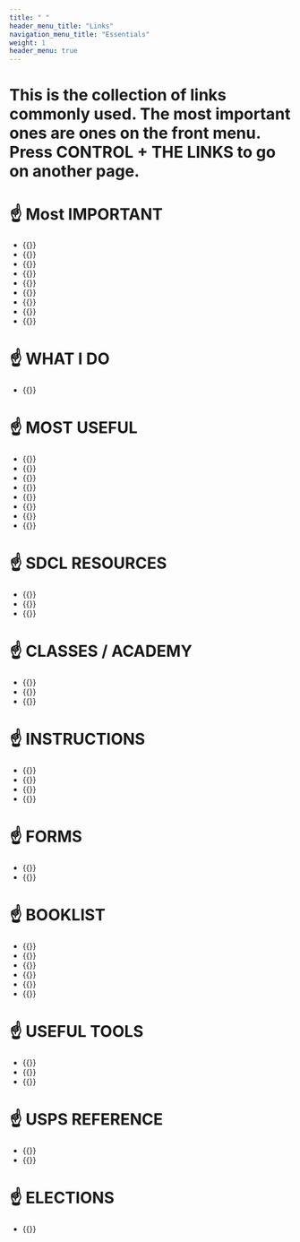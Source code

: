```yaml
---
title: " "
header_menu_title: "Links"
navigation_menu_title: "Essentials"
weight: 1
header_menu: true
---
```

# This is the collection of links commonly used. The most important ones are ones on the front menu. Press CONTROL + THE LINKS to go on another page.

#   ☝️ Most IMPORTANT

- {{<extlink text="SDCL" href="http://sdcl.org/" icon="fa fa-external-link">}}
- {{<extlink text="LEAP" href="http://leap.sdcl.org/leapwebapp/login" icon="fa fa-external-link">}}
- {{<extlink text="Elibrary" href="http://sdcl.org/elibrary" icon="fa fa-external-link">}}
- {{<extlink text="Newspaper" href="https://www.sdcl.org/resources/magazines-newspapers/" icon="fa fa-external-link">}}
- {{<extlink text="Events" href="https://sdcl.bibliocommons.com/v2/events/" icon="fa fa-external-link">}}
- {{<extlink text="Libby Help" href="https://help.libbyapp.com/en-us/index.htm" icon="fa fa-external-link">}}
- {{<extlink text="Timesheet" href="https://cosdremote.sandiegocounty.gov/?ID=5c0eda70-7bd3-4544-c5e9-54ef5484db9a#/login" icon="fa fa-external-link">}}
- {{<extlink text="EMAIL" href="https://login.microsoftonline.com/common/oauth2/authorize?client_id=00000002-0000-0ff1-ce00-000000000000&redirect_uri=https%3a%2f%2foutlook.office365.com%2fowa%2f&resource=00000002-0000-0ff1-ce00-000000000000&response_mode=form_post&response_type=code+id_token&scope=openid&msafed=1&msaredir=1&client-request-id=0e492742-c2bd-8ed0-9837-79d5de80fcfa&protectedtoken=true&claims=%7b%22id_token%22%3a%7b%22xms_cc%22%3a%7b%22values%22%3a%5b%22CP1%22%5d%7d%7d%7d&nonce=638064736593742166.54fd9d96-576a-427a-a0e6-dbe8d6bf4f8b&state=DctBC4IwGIBhrf_SbTnn9m07SAchJDTCgsLbPjchaSgqRv--HZ739sZRFO2DXRDTkEhCpihwmYHQmeQsBTgK3lttNRAhwRDOpCGGOiAWnbKAPe8VxuG9JePXJKdlNavL08Ps7Ht23foYc1M2tCtrqH56s69mQabnymvf-s_QPmp2vYsBGd3weZ6w0BP6y-YK9Qc&sso_reload=true" icon="fa fa-external-link">}}     
- {{<extlink text="Branch Calendar" href="https://www.canva.com/design/DAFmlLAq9zw/Z5TmbzAECWHdILhN31-t4g/view?utm_content=DAFmlLAq9zw&utm_campaign=designshare&utm_medium=link&utm_source=editor" icon="fa fa-external-link">}}


#  ☝️ WHAT I DO
- {{<extlink text="Lost and Found" href="https://sdcountycagov.sharepoint.com/sites/SDCL/Procedures/Shared%20Documents/Lost%20and%20Found%20-%20Instructions.pdf#search=Lost%20and%20Found" icon="fa fa-external-link">}}

#  ☝️ MOST USEFUL

- {{<extlink text="Intranet" href="https://sdcountycagov.sharepoint.com/sites/SDCL/SitePages/Home.aspx/" icon="fa fa-external-link">}}
- {{<extlink text="Insite Page" href="https://sdcountycagov.sharepoint.com/sites/InSite/Pages/default.aspx" icon="fa fa-external-link">}}
- {{<extlink text="Shared Documents" href="https://sdcountycagov.sharepoint.com/sites/SDCL/BranchSites/SM/Page%20Library/Shared%20Documents.aspx" icon="fa fa-external-link">}}
- {{<extlink text="FORMS" href="https://sdcountycagov.sharepoint.com/sites/SDCL/SitePages/Forms.aspx" icon="fa fa-external-link">}}
- {{<extlink text="BI-WEEKLY MEETING NOTES" href="https://sdcountycagov.sharepoint.com/sites/SDCL/SitePages/Bi-Weekly%20Department%20Updates.aspx" icon="fa fa-external-link">}}
- {{<extlink text="STAFF" href="https://sdcountycagov.sharepoint.com/sites/SDCL/SitePages/Staff.aspx" icon="fa fa-external-link">}}
- {{<extlink text="BRANCH PROCEDURES" href="https://sdcountycagov.sharepoint.com/sites/SDCL/Procedures/SitePages/Home.aspx" icon="fa fa-external-link">}}
- {{<extlink text="PEOPLESOFT" href="https://cosdremote.sandiegocounty.gov/?ID=5c0eda70-7bd3-4544-c5e9-54ef5484db9a#/apps" icon="fa fa-external-link">}}

#  ☝️ SDCL RESOURCES 
- {{<extlink text="PATRON REGISTRATION" href="https://sdcountycagov.sharepoint.com/sites/SDCL/ILSInfo/Shared%20Documents/Patron%20Registration.pdf#search=Patron" icon="fa fa-external-link">}}
- {{<extlink text="PATRON CODES" href="https://sdcountycagov.sharepoint.com/sites/SDCL/ILSInfo/Shared%20Documents/Patron%20Codes.pdf#search=Patron" icon="fa fa-external-link">}}
- {{<extlink text="RED BOOK DIRECTORY" href="https://sdcountycagov.sharepoint.com/sites/SDCL/BranchSites/SM/Shared%20Documents/Red%20Book%20-%20Branch%20Directory%20Listing/SDCL_Telephone%20Roster%20-%20April%20%202024.pdf" icon="fa fa-external-link">}}

#  ☝️ CLASSES / ACADEMY

- {{<extlink text="LEARNING MANAGEMENT SYSTEMS" href="https://cosdlms.sumtotal.host/rcore/c/dash/home/Learner?isDeepLink=1" icon="fa fa-external-link">}}
- {{<extlink text="NICHE ACADEMY" href="https://my.nicheacademy.com/sandiego-staff/course/42197/lesson/134893" icon="fa fa-external-link">}}
- {{<extlink text="LEAP TRAINING" href="https://sdcountycagov.sharepoint.com/sites/SDCL/ILSInfo/SitePages/Training%20Resources.aspx" icon="fa fa-external-link">}}

#  ☝️ INSTRUCTIONS
- {{<extlink text="BRANCH PROCEDURES" href="https://sdcountycagov.sharepoint.com/sites/SDCL/Procedures/SitePages/Home.aspx" icon="fa fa-external-link">}}
- {{<extlink text="INN-REACH PROCESSING" href="https://sdcountycagov.sharepoint.com/sites/SDCL/Procedures/Shared%20Documents/INN-Reach%20Processing.pdf" icon="fa fa-external-link">}}
- {{<extlink text="LAST COPY PROCESSING" href="https://sdcountycagov.sharepoint.com/sites/SDCL/Procedures/Shared%20Documents/Last%20Copy%20in%20System.pdf" icon="fa fa-external-link">}}
- {{<extlink text="ON THE FLY PROCESSING" href="https://sdcountycagov.sharepoint.com/sites/SDCL/ILSInfo/Shared%20Documents/LEAP%20Adding%20On%20the%20Fly%20Records.pdf" icon="fa fa-external-link">}}

#  ☝️ FORMS
- {{<extlink text="INTERNET / DVD CONSENT FORM" href="https://sdcountycagov.sharepoint.com/sites/SDCL/Shared%20Documents/Internet%20and%20DVD%20Parental%20Consent%20-%20English%20and%20Spanish.pdf" icon="fa fa-external-link">}}
- {{<extlink text="LIBRARY CARD APPLICATION" href="https://sdcountycagov.sharepoint.com/sites/SDCL/Shared%20Documents/Library%20Card%20Application%20-%20English%20and%20Spanish.pdf" icon="fa fa-external-link">}}

# ☝️ BOOKLIST 
- {{<extlink text="Bookseriesinorder" href="https://www.bookseriesinorder.com/" icon="fa fa-external-link">}}
- {{<extlink text="Powell Books' List" href="https://www.powells.com/staff-picks" icon="fa fa-external-link">}}
- {{<extlink text="BookRiot Blog" href="https://bookriot.com/" icon="fa fa-external-link">}}
- {{<extlink text="Literary HUb" href="https://lithub.com/" icon="fa fa-external-link">}}
- {{<extlink text="Crime Reads" href="https://crimereads.com/" icon="fa fa-external-link">}}
- {{<extlink text="Vocal Book Club" href="https://vocal.media/bookclub" icon="fa fa-external-link">}}

# ☝️ USEFUL TOOLS 
- {{<extlink text="Dewey Decimal System" href="https://www.librarything.com/mds/" icon="fa fa-external-link">}}
- {{<extlink text="The Open Library" href="https://openlibrary.org/" icon="fa fa-external-link">}}
- {{<extlink text="The Library Things" href="https://www.librarything.com/" icon="fa fa-external-link">}}

# ☝️ USPS REFERENCE 
- {{<extlink text="ZIP CODE LOOK UP" href="http://zip4.usps.com/zip4/welcome.jsp" icon="fa fa-external-link">}}
- {{<extlink text="STREET ABBREVIATIONS" href="https://pe.usps.com/text/pub28/28apc_002.htm" icon="fa fa-external-link">}}

# ☝️ ELECTIONS 
- {{<extlink text="SDVOTE.ORG" href="https://www.sdvote.com/content/rov/en/elections/election_information.html" icon="fa fa-external-link">}}

